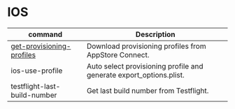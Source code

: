 # IOS

| command | Description |
|---|---|
| [get-provisioning-profiles](get-provisioning-profiles.md) | Download provisioning profiles from AppStore Connect.|
|ios-use-profile| Auto select provisioning profile and generate export_options.plist. |
| testflight-last-build-number | Get last build number from Testflight.|